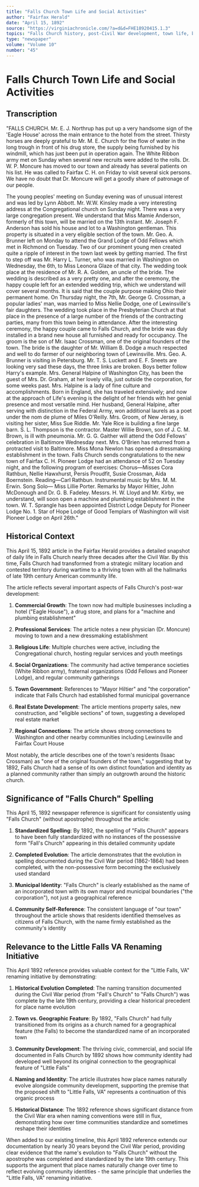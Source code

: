 ```yaml
---
title: "Falls Church Town Life and Social Activities"
author: "Fairfax Herald"
date: "April 15, 1892"
source: "https://virginiachronicle.com/?a=d&d=FHE18920415.1.3"
topics: "Falls Church history, post-Civil War development, town life, businesses, social organizations, community events, naming conventions"
type: "newspaper"
volume: "Volume 10"
number: "45"
---
```


# Falls Church Town Life and Social Activities

## Transcription

"FALLS CHURCH. Mr. E. J. Northrup has put up a very handsome sign of the 'Eagle House' across the main entrance to the hotel from the street. Thirsty horses are deeply grateful to Mr. M. E. Church for the flow of water in the long trough in front of his drug store, the supply being furnished by his windmill, which has just been put in operation again. The White Ribbon army met on Sunday when several new recruits were added to the rolls. Dr. W. P. Moncure has moved to our town and already has several patients on his list. He was called to Fairfax C. H. on Friday to visit several sick persons. We have no doubt that Dr. Moncure will get a goodly share of patronage of our people.

The young peoples' meeting on Sunday evening was of unusual interest and was led by Lynn Abbott. Mr. W.W. Kinsley made a very interesting address at the Congregational church on Sunday night. There was a very large congregation present. We understand that Miss Mamie Anderson, formerly of this town, will be married on the 13th instant. Mr. Joseph F. Anderson has sold his house and lot to a Washington gentleman. This property is situated in a very eligible section of the town. Mr. Geo. A. Brunner left on Monday to attend the Grand Lodge of Odd Fellows which met in Richmond on Tuesday. Two of our prominent young men created quite a ripple of interest in the town last week by getting married. The first to step off was Mr. Harry L. Turner, who was married in Washington on Wednesday, the 6th, to Miss Leonora Glaze of that city. The wedding took place at the residence of Mr. R. A. Golden, an uncle of the bride. The wedding is described as a very pretty one, and after the ceremony, the happy couple left for an extended wedding trip, which we understand will cover several months. It is said that the couple purpose making Ohio their permanent home. On Thursday night, the 7th, Mr. George G. Crossman, a popular ladies' man, was married to Miss Nellie Dodge, one of Lewinsville's fair daughters. The wedding took place in the Presbyterian Church at that place in the presence of a large number of the friends of the contracting parties, many from this town being in attendance. After the interesting ceremony, the happy couple came to Falls Church, and the bride was duly installed in a brand new house all furnished and ready for occupancy. The groom is the son of Mr. Isaac Crossman, one of the original founders of the town. The bride is the daughter of Mr. William B. Dodge a much respected and well to do farmer of our neighboring town of Lewinsville. Mrs. Geo. A. Brunner is visiting in Petersburg. Mr. T. S. Luckett and E. F. Sneets are looking very sad these days, the three links are broken. Boys better follow Harry's example. Mrs. General Halpine of Washington City, has been the guest of Mrs. Dr. Graham, at her lovely villa, just outside the corporation, for some weeks past. Mrs. Halpine is a lady of fine culture and accomplishments. Born in England, she has traveled extensively; and now at the approach of Life's evening is the delight of her friends with her genial presence and most versatile mind. Her husband, General Halpine, after serving with distinction in the Federal Army, won additional laurels as a poet under the nom de plume of Miles O'Reilly. Mrs. Groom, of New Jersey, is visiting her sister, Miss Sue Riddle. Mr. Yale Rice is building a fine large barn. S. L. Thompson is the contractor. Master Willie Brown, son of J. C. M. Brown, is ill with pneumonia. Mr. G. G. Gaither will attend the Odd Fellows' celebration in Baltimore Wednesday next. Mrs. O'Brien has returned from a protracted visit to Baltimore. Miss Mona Newlon has opened a dressmaking establishment in the town. Falls Church sends congratulations to the new town of Fairfax C. H. Pioneer Lodge had an attendance of 52 on Tuesday night, and the following program of exercises: Chorus—Misses Cora Rathbun, Nellie Hawxhurst, Persis Proudfit, Susie Crossman, Aida Boernstein. Reading—Carl Rathbun. Instrumental music by Mrs. M. M. Erwin. Song Solo— Miss Lillie Porter. Remarks by Mayor Hiltier, John McDonough and Dr. G. B. Fadeley. Messrs. H. W. Lloyd and Mr. Kirby, we understand, will soon open a machine and plumbing establishment in the town. W. T. Sprangle has been appointed District Lodge Deputy for Pioneer Lodge No. 1. Star of Hope Lodge of Good Templars of Washington will visit Pioneer Lodge on April 26th."

## Historical Context

This April 15, 1892 article in the Fairfax Herald provides a detailed snapshot of daily life in Falls Church nearly three decades after the Civil War. By this time, Falls Church had transformed from a strategic military location and contested territory during wartime to a thriving town with all the hallmarks of late 19th century American community life.

The article reflects several important aspects of Falls Church's post-war development:

1. **Commercial Growth**: The town now had multiple businesses including a hotel ("Eagle House"), a drug store, and plans for a "machine and plumbing establishment"

2. **Professional Services**: The article notes a new physician (Dr. Moncure) moving to town and a new dressmaking establishment

3. **Religious Life**: Multiple churches were active, including the Congregational church, hosting regular services and youth meetings

4. **Social Organizations**: The community had active temperance societies (White Ribbon army), fraternal organizations (Odd Fellows and Pioneer Lodge), and regular community gatherings

5. **Town Government**: References to "Mayor Hiltier" and "the corporation" indicate that Falls Church had established formal municipal governance

6. **Real Estate Development**: The article mentions property sales, new construction, and "eligible sections" of town, suggesting a developed real estate market

7. **Regional Connections**: The article shows strong connections to Washington and other nearby communities including Lewinsville and Fairfax Court House

Most notably, the article describes one of the town's residents (Isaac Crossman) as "one of the original founders of the town," suggesting that by 1892, Falls Church had a sense of its own distinct foundation and identity as a planned community rather than simply an outgrowth around the historic church.

## Significance of "Falls Church" Spelling

This April 15, 1892 newspaper reference is significant for consistently using "Falls Church" (without apostrophe) throughout the article:

1. **Standardized Spelling**: By 1892, the spelling of "Falls Church" appears to have been fully standardized with no instances of the possessive form "Fall's Church" appearing in this detailed community update

2. **Completed Evolution**: The article demonstrates that the evolution in spelling documented during the Civil War period (1862-1864) had been completed, with the non-possessive form becoming the exclusively used standard

3. **Municipal Identity**: "Falls Church" is clearly established as the name of an incorporated town with its own mayor and municipal boundaries ("the corporation"), not just a geographical reference

4. **Community Self-Reference**: The consistent language of "our town" throughout the article shows that residents identified themselves as citizens of Falls Church, with the name firmly established as the community's identity

## Relevance to the Little Falls VA Renaming Initiative

This April 1892 reference provides valuable context for the "Little Falls, VA" renaming initiative by demonstrating:

1. **Historical Evolution Completed**: The naming transition documented during the Civil War period (from "Fall's Church" to "Falls Church") was complete by the late 19th century, providing a clear historical precedent for place name evolution

2. **Town vs. Geographic Feature**: By 1892, "Falls Church" had fully transitioned from its origins as a church named for a geographical feature (the Falls) to become the standardized name of an incorporated town

3. **Community Development**: The thriving civic, commercial, and social life documented in Falls Church by 1892 shows how community identity had developed well beyond its original connection to the geographical feature of "Little Falls"

4. **Naming and Identity**: The article illustrates how place names naturally evolve alongside community development, supporting the premise that the proposed shift to "Little Falls, VA" represents a continuation of this organic process

5. **Historical Distance**: The 1892 reference shows significant distance from the Civil War era when naming conventions were still in flux, demonstrating how over time communities standardize and sometimes reshape their identities

When added to our existing timeline, this April 1892 reference extends our documentation by nearly 30 years beyond the Civil War period, providing clear evidence that the name's evolution to "Falls Church" without the apostrophe was completed and standardized by the late 19th century. This supports the argument that place names naturally change over time to reflect evolving community identities - the same principle that underlies the "Little Falls, VA" renaming initiative. 